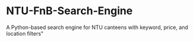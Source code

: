 # NTU-FnB-Search-Engine
A Python-based search engine for NTU canteens with keyword, price, and location filters"
